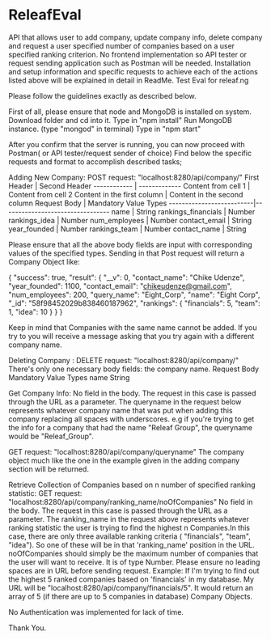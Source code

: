 # ReleafEval
API that allows user to add company, update company info, delete company and request a user specified number of companies based on a user specified ranking criterion. No frontend implementation so API tester or request sending application such as Postman will be needed. Installation and setup information and specific requests to achieve each of the actions listed above will be explained in detail in ReadMe. Test Eval for releaf.ng

Please follow the guidelines exactly as described below.


First of all, please ensure that node and MongoDB is installed on system.
Download folder and cd into it. Type in "npm install"
Run MongoDB instance. (type "mongod" in terminal)
Type in "npm start"

After you confirm that the server is running, you can now proceed with Postman( or API tester/request sender of choice)
Find below the specific requests and format to accomplish described tasks;

Adding New Company: POST request: "localhost:8280/api/company/"
First Header | Second Header
------------ | -------------
Content from cell 1 | Content from cell 2
Content in the first column | Content in the second column
Request Body              |            Mandatory Value Types
--------------------------|---------------------------------
  name                    |                String
  rankings_financials     |                Number
  rankings_idea           |                Number
  num_employees           |                Number
  contact_email           |                String
  year_founded            |                Number
  rankings_team           |                Number
  contact_name            |                String

Please ensure that all the above body fields are input with corresponding values of the specified types.
Sending in that Post request will return a Company Object like:

{
  "success": true,
  "result": {
    "__v": 0,
    "contact_name": "Chike Udenze",
    "year_founded": 1100,
    "contact_email": "chikeudenze@gmail.com",
    "num_employees": 200,
    "query_name": "Eight_Corp",
    "name": "Eight Corp",
    "_id": "58f98452029b838460187962",
    "rankings": {
      "financials": 5,
      "team": 1,
      "idea": 10
    }
  }
}

Keep in mind that Companies with the same name cannot be added. If you try to you will receive a message asking that you try again with a different company name.

Deleting Company :  DELETE request: "localhost:8280/api/company/"
There's only one necessary body fields: the company name.
 Request Body                          Mandatory Value Types
  name                                    String
  
  
  
 Get Company Info:
 No field in the body. The request in this case is passed through the URL as a parameter. The queryname in the request below     represents whatever company name that was put when adding this company replacing all spaces with underscores. e.g if you're   trying to get the info for a company that had the name "Releaf Group", the queryname would be "Releaf_Group".
 
 GET request: "localhost:8280/api/company/queryname"
 The company object much like the one in the example given in the adding company section will be returned.
 
 
 
 Retrieve Collection of Companies based on n number of specified ranking statistic:
 GET request: "localhost:8280/api/company/ranking_name/noOfCompanies"
 No field in the body. The request in this case is passed through the URL as a parameter. The ranking_name in the request    above represents whatever ranking statistic the user is trying to find the highest n Companies.In this case, there are only three available ranking criteria ( "financials", "team", "idea"). So one of these will be in that 'ranking_name' position in the URL. noOfCompanies should simply be the maximum number of companies that the user will want to receive. It is of type Number. Please ensure no leading spaces are in URL before sending request. Example: If I'm trying to find out the highest 5 ranked companies based on 'financials' in my database. My URL will be "localhost:8280/api/company/financials/5". It would return an array of 5 (if there are up to 5 companies in database) Company Objects.
 

No Authentication was implemented for lack of time.

Thank You.
